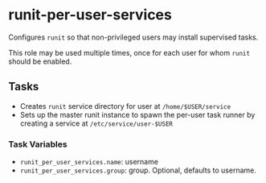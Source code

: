 # runit-per-user-services

Configures `runit` so that non-privileged users may install supervised tasks.

This role may be used multiple times, once for each user for whom `runit` should be enabled.

## Tasks

  * Creates `runit` service directory for user at `/home/$USER/service`
  * Sets up the master runit instance to spawn the per-user task runner by creating a service at `/etc/service/user-$USER`

### Task Variables

  * `runit_per_user_services.name`: username
  * `runit_per_user_services.group`: group. Optional, defaults to username.